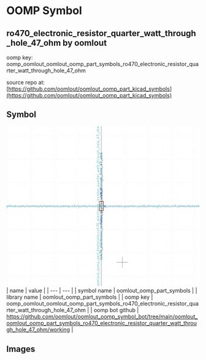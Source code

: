 # OOMP Symbol  
## ro470_electronic_resistor_quarter_watt_through_hole_47_ohm  by oomlout  
  
oomp key: oomp_oomlout_oomlout_oomp_part_symbols_ro470_electronic_resistor_quarter_watt_through_hole_47_ohm  
  
source repo at: [https://github.com/oomlout/oomlout_oomp_part_kicad_symbols](https://github.com/oomlout/oomlout_oomp_part_kicad_symbols)  
## Symbol  
  
[![working.png](working_600.png)](working.png)  
| name | value | 
| --- | --- | 
| symbol name | oomlout_oomp_part_symbols | 
| library name | oomlout_oomp_part_symbols | 
| oomp key | oomp_oomlout_oomlout_oomp_part_symbols_ro470_electronic_resistor_quarter_watt_through_hole_47_ohm | 
| oomp bot github | https://github.com/oomlout/oomlout_oomp_symbol_bot/tree/main/oomlout_oomlout_oomp_part_symbols_ro470_electronic_resistor_quarter_watt_through_hole_47_ohm/working | 
## Images  
